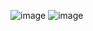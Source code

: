 ![image](https://github.com/user-attachments/assets/3c30eeb5-9f71-44e5-8b0b-9d18648fe8fe)
![image](https://github.com/user-attachments/assets/ea171ac0-f721-48e7-814d-99fab3be2431)

